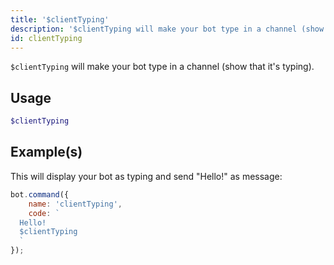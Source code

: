 ```yaml
---
title: '$clientTyping'
description: '$clientTyping will make your bot type in a channel (show that it''s typing).'
id: clientTyping
---
```


`$clientTyping` will make your bot type in a channel (show that it's typing).

## Usage

```php
$clientTyping
```

## Example(s)

This will display your bot as typing and send "Hello!" as message:

```javascript
bot.command({
    name: 'clientTyping',
    code: `
  Hello!
  $clientTyping
  `
});
```
